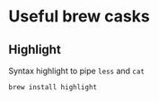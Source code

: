 # Useful brew casks
## Highlight 
Syntax highlight to pipe `less` and `cat`
```
brew install highlight
```
